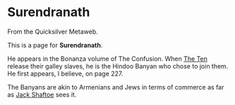 
# Surendranath

From the Quicksilver Metaweb.

This is a page for **Surendranath**.

He appears in the Bonanza volume of The Confusion. When [The Ten](/the-ten) release their galley slaves, he is the Hindoo Banyan who chose to join them. He first appears, I believe, on page 227.

The Banyans are akin to Armenians and Jews in terms of commerce as far as [Jack Shaftoe](/jack-shaftoe) sees it.
